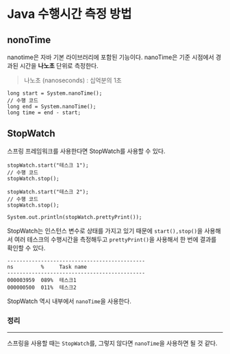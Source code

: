 # Java 수행시간 측정 방법

## nonoTime

nanotime은 자바 기본 라이브러리에 포함된 기능이다. nanoTime은 기준 시점에서 경과된 시간을 **나노초** 단위로 측정한다. 

> 나노초 (nanoseconds) : 십억분의 1초

```
long start = System.nanoTime();
// 수행 코드
long end = System.nanoTime();
long time = end - start;
```

## StopWatch

스프링 프레임워크를 사용한다면 StopWatch를 사용할 수 있다. 

```
stopWatch.start("테스크 1");
// 수행 코드
stopWatch.stop();

stopWatch.start("테스크 2");
// 수행 코드
stopWatch.stop();

System.out.println(stopWatch.prettyPrint());
```

StopWatch는 인스턴스 변수로 상태를 가지고 있기 때문에 `start(),stop()`을 사용해서 여러 테스크의 수행시간을 측정해두고 `prettyPrint()`을 사용해서 한 번에 결과를 확인할 수 있다. 

```
---------------------------------------------
ns         %     Task name
---------------------------------------------
000003959  089%  테스크1
000000500  011%  테스크2
```

StopWatch 역시 내부에서 `nanoTime`을 사용한다.

### 정리
---
스프링을 사용할 때는 `StopWatch`를, 그렇지 않다면 `nanoTime`을 사용하면 될 것 같다.
